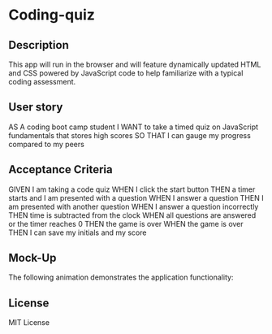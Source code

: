 # Coding-quiz
## Description
This app will run in the browser and will feature dynamically updated HTML and CSS powered by JavaScript code to help familiarize with a typical coding assessment. 

## User story 
AS A coding boot camp student
I WANT to take a timed quiz on JavaScript fundamentals that stores high scores
SO THAT I can gauge my progress compared to my peers


## Acceptance Criteria 
GIVEN I am taking a code quiz
WHEN I click the start button
THEN a timer starts and I am presented with a question
WHEN I answer a question
THEN I am presented with another question
WHEN I answer a question incorrectly
THEN time is subtracted from the clock
WHEN all questions are answered or the timer reaches 0
THEN the game is over
WHEN the game is over
THEN I can save my initials and my score

## Mock-Up
The following animation demonstrates the application functionality:

## License 
MIT License 
